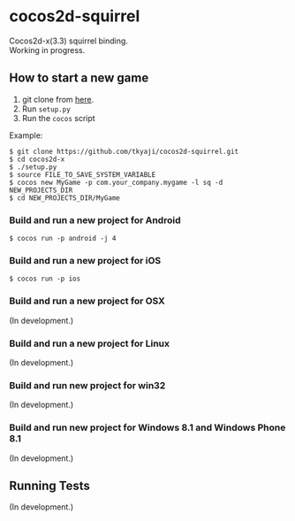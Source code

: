 cocos2d-squirrel
=========

Cocos2d-x(3.3) squirrel binding.  
Working in progress.


How to start a new game
-----------------------

1. git clone from [here](https://github.com/tkyaji/cocos2d-squirrel.git).
2. Run `setup.py`
3. Run the `cocos` script

Example:

    $ git clone https://github.com/tkyaji/cocos2d-squirrel.git
    $ cd cocos2d-x
    $ ./setup.py
    $ source FILE_TO_SAVE_SYSTEM_VARIABLE
    $ cocos new MyGame -p com.your_company.mygame -l sq -d NEW_PROJECTS_DIR
    $ cd NEW_PROJECTS_DIR/MyGame

### Build and run a new project for Android ###

    $ cocos run -p android -j 4

### Build and run a new project for iOS ###

    $ cocos run -p ios
    
### Build and run a new project for OSX ###
(In development.)

### Build and run a new project for Linux ###
(In development.)

### Build and run new project for win32 ###
(In development.)

### Build and run new project for Windows 8.1 and Windows Phone 8.1 ###
(In development.)

Running Tests
--------------------
(In development.)

